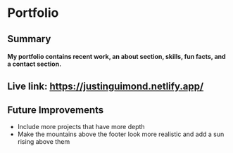 # Portfolio

## Summary

#### My portfolio contains recent work, an about section, skills, fun facts, and a contact section.

## Live link: https://justinguimond.netlify.app/

## Future Improvements

- Include more projects that have more depth
- Make the mountains above the footer look more realistic and add a sun rising above them
